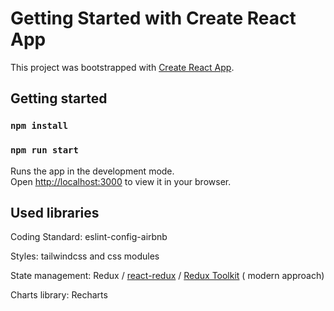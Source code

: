 # Getting Started with Create React App

This project was bootstrapped with [Create React App](https://github.com/facebook/create-react-app).

## Getting started
### `npm install`
### `npm run start`

Runs the app in the development mode.\
Open [http://localhost:3000](http://localhost:3000) to view it in your browser.

## Used libraries
Coding Standard: eslint-config-airbnb

Styles: tailwindcss and css modules

State management: Redux / [react-redux](httos://react-redux.js.org) / [Redux Toolkit](https://redux-toolkit.js.org/) ( modern approach)

Charts library: Recharts

